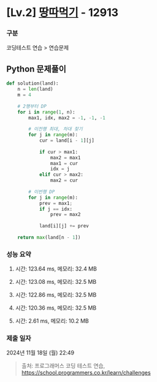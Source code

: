 # [Lv.2] [땅따먹기](https://school.programmers.co.kr/learn/courses/30/lessons/12913?language=python3) - 12913 

### 구분

코딩테스트 연습 > 연습문제

## Python 문제풀이

```py
def solution(land):
    n = len(land)
    m = 4
    
    # 2행부터 DP
    for i in range(1, n):
        max1, idx, max2 = -1, -1, -1
        
        # 이전행 최대, 차대 찾기
        for j in range(m):
            cur = land[i - 1][j]
            
            if cur > max1:
                max2 = max1
                max1 = cur
                idx = j
            elif cur > max2:
                max2 = cur
        
        # 이번행 DP
        for j in range(m):
            prev = max1;            
            if j == idx:
                prev = max2
            
            land[i][j] += prev
        
    return max(land[n - 1])
```

### 성능 요약

1. 시간: 123.64 ms, 메모리: 32.4 MB

2. 시간: 123.08 ms, 메모리: 32.5 MB
3. 시간: 122.86 ms, 메모리: 32.5 MB
4. 시간: 120.36 ms, 메모리: 32.5 MB
5. 시간: 2.61 ms, 메모리: 10.2 MB

### 제출 일자

2024년 11월 18일 (월) 22:49

> 출처: 프로그래머스 코딩 테스트 연습, https://school.programmers.co.kr/learn/challenges